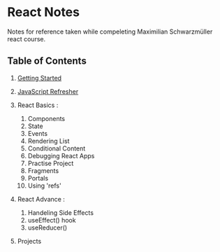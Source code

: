 # React Notes

Notes for reference taken while compeleting Maximilian Schwarzmüller react course.

## Table of Contents

1. [Getting Started](GettingStarted/GettingStarted.md)
2. [JavaScript Refresher](JavaScriptRefresher/JavaScriptRefresher.md)
3. React Basics :

   1. Components
   2. State
   3. Events
   4. Rendering List
   5. Conditional Content
   6. Debugging React Apps
   7. Practise Project
   8. Fragments
   9. Portals
   10. Using 'refs'

4. React Advance :

   1. Handeling Side Effects
   2. useEffect() hook
   3. useReducer()

5. Projects
